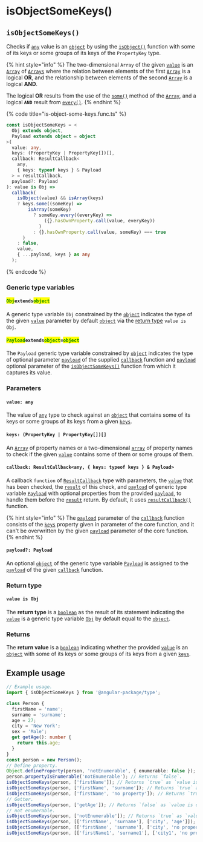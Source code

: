 # isObjectSomeKeys()

## `isObjectSomeKeys()`

Checks if [`any`](https://www.typescriptlang.org/docs/handbook/2/everyday-types.html#any) value is an [`object`](https://developer.mozilla.org/en-US/docs/Web/JavaScript/Reference/Global\_Objects/Object) by using the [`isObject()`](isobject.md) function with some of its keys or some groups of its keys of the `PropertyKey` type.

{% hint style="info" %}
The two-dimensional `Array` of the given [`value`](isobjectsomekeys.md#value-any) is an [`Array`](https://developer.mozilla.org/en-US/docs/Web/JavaScript/Reference/Global\_Objects/Array) of [`Arrays`](https://developer.mozilla.org/en-US/docs/Web/JavaScript/Reference/Global\_Objects/Array) where the relation between elements of the first [`Array`](https://developer.mozilla.org/en-US/docs/Web/JavaScript/Reference/Global\_Objects/Array) is a logical **OR**, and the relationship between elements of the second [`Array`](https://developer.mozilla.org/en-US/docs/Web/JavaScript/Reference/Global\_Objects/Array) is a logical **AND**.

The logical **OR** results from the use of the [`some()`](https://developer.mozilla.org/en-US/docs/Web/JavaScript/Reference/Global\_Objects/Array/some) method of the [`Array`](https://developer.mozilla.org/en-US/docs/Web/JavaScript/Reference/Global\_Objects/Array), and a logical **`AND`** result from [`every()`](https://developer.mozilla.org/en-US/docs/Web/JavaScript/Reference/Global\_Objects/Array/every).
{% endhint %}

{% code title="is-object-some-keys.func.ts" %}
```typescript
const isObjectSomeKeys = <
  Obj extends object,
  Payload extends object = object
>(
  value: any,
  keys: (PropertyKey | PropertyKey[])[],
  callback: ResultCallback<
    any,
    { keys: typeof keys } & Payload
  > = resultCallback,
  payload?: Payload
): value is Obj =>
  callback(
    isObject(value) && isArray(keys)
    ? keys.some((someKey) =>
        isArray(someKey)
          ? someKey.every((everyKey) =>
              ({}.hasOwnProperty.call(value, everyKey))
            )
          : {}.hasOwnProperty.call(value, someKey) === true
      )
    : false,
    value,
    { ...payload, keys } as any
  );
```
{% endcode %}

### Generic type variables

#### <mark style="color:green;">`Obj`</mark>`extends`<mark style="color:green;">`object`</mark>

A generic type variable `Obj` constrained by the [`object`](https://www.typescriptlang.org/docs/handbook/basic-types.html#object) indicates the type of the given [`value`](isobjectsomekeys.md#value-any) parameter by default [`object`](https://www.typescriptlang.org/docs/handbook/basic-types.html#object) via the [return type](isobjectsomekeys.md#return-type) `value is Obj`.

#### <mark style="color:green;">**`Payload`**</mark>**`extends`**<mark style="color:green;">**`object`**</mark>**`=`**<mark style="color:green;">**`object`**</mark>

The `Payload` generic type variable constrained by [`object`](https://www.typescriptlang.org/docs/handbook/basic-types.html#object) indicates the type of optional parameter [`payload`](../types/resultcallback.md#payload-payload) of the supplied [`callback`](isobjectsomekeys.md#callback-resultcallback-less-than-any-keys-typeof-keys-and-payload-greater-than) function and [`payload`](isobjectsomekeys.md#payload-payload) optional parameter of the [`isObjectSomeKeys()`](isobjectsomekeys.md#isobjectsomekeys) function from which it captures its value.

### Parameters

#### `value: any`

The value of [`any`](https://www.typescriptlang.org/docs/handbook/2/everyday-types.html#any) type to check against an [`object`](https://developer.mozilla.org/en-US/docs/Web/JavaScript/Reference/Global\_Objects/Object) that contains some of its keys or some groups of its keys from a given [`keys`](isobjectsomekeys.md#keys-propertykey-or-propertykey).

#### `keys: (PropertyKey | PropertyKey[])[]`

An [`Array`](https://developer.mozilla.org/en-US/docs/Web/JavaScript/Reference/Global\_Objects/Array) of property names or a two-dimensional [`array`](https://developer.mozilla.org/en-US/docs/Web/JavaScript/Reference/Global\_Objects/Array) of property names to check if the given [`value`](isobjectsomekeys.md#value-any) contains some of them or some groups of them.

#### `callback: ResultCallback<any, { keys: typeof keys } & Payload>`

A callback `function` of [`ResultCallback`](../types/resultcallback.md) type with parameters, the [`value`](isobjectsomekeys.md#value-any) that has been checked, the [`result`](../types/resultcallback.md#result-boolean) of this check, and [`payload`](../types/resultcallback.md#payload-payload) of generic type variable [`Payload`](isobjectsomekeys.md#payloadextendsobject-object) with optional properties from the provided [`payload`](isobjectsomekeys.md#payload-payload), to handle them before the [`result`](../types/resultcallback.md#result-boolean) return. By default, it uses [`resultCallback()`](../helper/resultcallback.md) function.

{% hint style="info" %}
The [`payload`](../types/resultcallback.md#payload-payload) parameter of the [`callback`](isobjectsomekeys.md#callback-resultcallback-less-than-any-keys-typeof-keys-and-payload-greater-than) function consists of the [`keys`](isobjectsomekeys.md#keys-propertykey-or-propertykey) property given in parameter of the core function, and it can't be overwritten by the given [`payload`](isobjectsomekeys.md#payload-payload) parameter of the core function.
{% endhint %}

#### `payload?: Payload`

An optional [`object`](https://developer.mozilla.org/en-US/docs/Web/JavaScript/Reference/Global\_Objects/Object) of the generic type variable [`Payload`](isobjectsomekeys.md#payloadextendsobject-object) is assigned to the [`payload`](../types/resultcallback.md#payload-payload) of the given [`callback`](isobjectsomekeys.md#callback-resultcallback-less-than-any-keys-typeof-keys-and-payload-greater-than) function.

### Return type

#### `value is Obj`

The **return type** is a [`boolean`](https://www.typescriptlang.org/docs/handbook/basic-types.html#boolean) as the result of its statement indicating the [`value`](isobjectsomekeys.md#value-any) is a generic type variable [`Obj`](isobjectsomekeys.md#obj-extends-object) by default equal to the [`object`](https://www.typescriptlang.org/docs/handbook/basic-types.html#object).

### Returns

The **return value** is a [`boolean`](https://developer.mozilla.org/en-US/docs/Web/JavaScript/Reference/Global\_Objects/Boolean) indicating whether the provided [`value`](isobjectsomekeys.md#value-any) is an [`object`](https://developer.mozilla.org/en-US/docs/Web/JavaScript/Reference/Global\_Objects/Object) with some of its keys or some groups of its keys from a given [`keys`](isobjectsomekeys.md#keys-propertykey-or-propertykey).

## Example usage

```typescript
// Example usage.
import { isObjectSomeKeys } from '@angular-package/type';

class Person {
  firstName = 'name';
  surname = 'surname';
  age = 27;
  city = 'New York';
  sex = 'Male';
  get getAge(): number {
    return this.age;
  }
}
const person = new Person();
// Define property.
Object.defineProperty(person, 'notEnumerable', { enumerable: false });
person.propertyIsEnumerable('notEnumerable'); // Returns `false`.
isObjectSomeKeys(person, ['firstName']); // Returns `true` as `value is object`.
isObjectSomeKeys(person, ['firstName', 'surname']); // Returns `true` as `value is object`.
isObjectSomeKeys(person, ['firstName', 'no property']); // Returns `true` as `value is object`.
// Getter.
isObjectSomeKeys(person, ['getAge']); // Returns `false` as `value is object`.
// not enumerable.
isObjectSomeKeys(person, ['notEnumerable']); // Returns `true` as `value is object`.
isObjectSomeKeys(person, [['firstName', 'surname'], ['city', 'age']]); // Returns `true` as `value is object`.
isObjectSomeKeys(person, [['firstName', 'surname'], ['city', 'no property']]); // Returns `true` as `value is object`.
isObjectSomeKeys(person, [['firstName1', 'surname1'], ['city1', 'no property']]); // Returns `false` as `value is object`.
```
